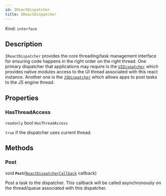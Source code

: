 ```yaml
---
id: IReactDispatcher
title: IReactDispatcher
---
```


Kind: `interface`



## Description
`IReactDispatcher` provides the core threading/task management interface for ensuring code happens in the right order on the right thread. One primary dispatcher that applications may require is the [`UIDispatcher`](IReactContext#uidispatcher) which provides native modules access to the UI thread associated with this react instance.   Another one is the [`JSDispatcher`](IReactContext#jsdispatcher) which allows apps to post tasks to the JS engine thread.

## Properties
### HasThreadAccess
`readonly`  bool `HasThreadAccess`

`true` if the dispatcher uses current thread.



## Methods
### Post
void **`Post`**([`ReactDispatcherCallback`](ReactDispatcherCallback) callback)

Post a task to the dispatcher.  This callback will be called asynchronously on the thread/queue associated with this dispatcher.


